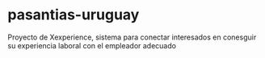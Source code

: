 # pasantias-uruguay
Proyecto de Xexperience, sistema para conectar interesados en conesguir su experiencia laboral con el empleador adecuado
